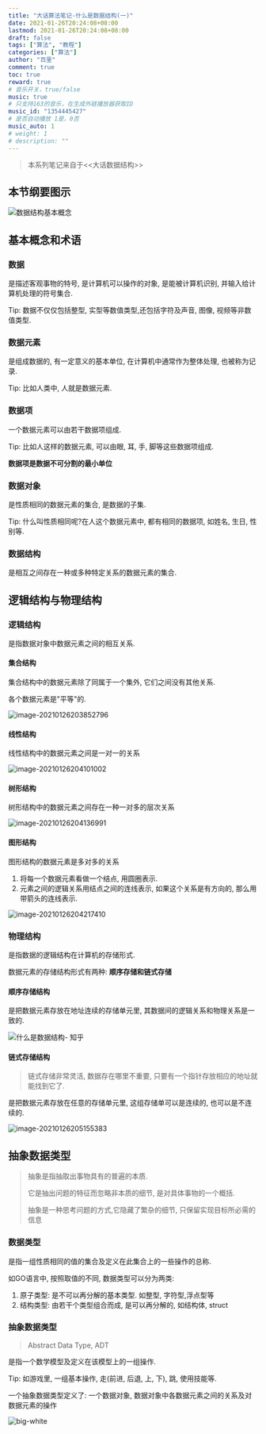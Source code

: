 ```yaml
---
title: "大话算法笔记-什么是数据结构(一)"
date: 2021-01-26T20:24:08+08:00
lastmod: 2021-01-26T20:24:08+08:00
draft: false
tags: ["算法", "教程"]
categories: ["算法"]
author: "百里"
comment: true
toc: true
reward: true
# 音乐开关，true/false
music: true
# 只支持163的音乐，在生成外链播放器获取ID
music_id: "1354445427"
# 是否自动播放 1是，0否
music_auto: 1
# weight: 1
# description: ""
---
```


> 本系列笔记来自于<<大话数据结构>>

## 本节纲要图示

![数据结构基本概念 ](https://cdn.jsdelivr.net/gh/yezihack/assets@master/b/20210126210945.png?imageslim)



## 基本概念和术语

### 数据 

是描述客观事物的特号, 是计算机可以操作的对象, 是能被计算机识别, 并输入给计算机处理的符号集合.

Tip: 数据不仅仅包括整型, 实型等数值类型,还包括字符及声音, 图像, 视频等非数值类型. 

### 数据元素

是组成数据的, 有一定意义的基本单位, 在计算机中通常作为整体处理, 也被称为记录.

Tip: 比如人类中, 人就是数据元素.

### 数据项

一个数据元素可以由若干数据项组成. 

Tip: 比如人这样的数据元素, 可以由眼, 耳, 手, 脚等这些数据项组成. 

**数据项是数据不可分割的最小单位**

### 数据对象

是性质相同的数据元素的集合, 是数据的子集. 

Tip: 什么叫性质相同呢?在人这个数据元素中, 都有相同的数据项, 如姓名, 生日, 性别等.

### 数据结构 

是相互之间存在一种或多种特定关系的数据元素的集合.

## 逻辑结构与物理结构 

### 逻辑结构 

是指数据对象中数据元素之间的相互关系. 

#### 集合结构 

集合结构中的数据元素除了同属于一个集外, 它们之间没有其他关系.

各个数据元素是"平等"的. 

![image-20210126203852796](https://cdn.jsdelivr.net/gh/yezihack/assets@master/b/20210126203901.png?imageslim)

#### 线性结构 

线性结构中的数据元素之间是一对一的关系

![image-20210126204101002](https://cdn.jsdelivr.net/gh/yezihack/assets@master/b/20210126204101.png?imageslim)

#### 树形结构 

树形结构中的数据元素之间存在一种一对多的层次关系

![image-20210126204136991](https://cdn.jsdelivr.net/gh/yezihack/assets@master/b/20210126204137.png?imageslim)

#### 图形结构

图形结构的数据元素是多对多的关系 

1. 将每一个数据元素看做一个结点, 用圆圈表示.
2. 元素之间的逻辑关系用结点之间的连线表示, 如果这个关系是有方向的, 那么用带箭头的连线表示.

![image-20210126204217410](//img.sgfoot.com/b/20210126204218.png?imageslim)

### 物理结构 

是指数据的逻辑结构在计算机的存储形式.

数据元素的存储结构形式有两种: **顺序存储和链式存储**

#### 顺序存储结构 

是把数据元素存放在地址连续的存储单元里, 其数据间的逻辑关系和物理关系是一致的.

![什么是数据结构- 知乎](//img.sgfoot.com/b/20210126204756.png?imageslim)

#### 链式存储结构 

> 链式存储非常灵活, 数据存在哪里不重要, 只要有一个指针存放相应的地址就能找到它了.

是把数据元素存放在任意的存储单元里, 这组存储单可以是连续的, 也可以是不连续的. 

![image-20210126205155383](//img.sgfoot.com/b/20210126205156.png?imageslim)



## 抽象数据类型

> 抽象是指抽取出事物具有的普遍的本质.
>
> 它是抽出问题的特征而忽略非本质的细节, 是对具体事物的一个概括. 
>
> 抽象是一种思考问题的方式,它隐藏了繁杂的细节, 只保留实现目标所必需的信息

### 数据类型

是指一组性质相同的值的集合及定义在此集合上的一些操作的总称.

如GO语言中, 按照取值的不同, 数据类型可以分为两类:

1. 原子类型: 是不可以再分解的基本类型. 如整型, 字符型,浮点型等
2. 结构类型: 由若干个类型组合而成, 是可以再分解的, 如结构体, struct

### 抽象数据类型

> Abstract Data Type, ADT

是指一个数学模型及定义在该模型上的一组操作.

Tip: 如游戏里, 一组基本操作, 走(前进, 后退, 上, 下), 跳, 使用技能等.

一个抽象数据类型定义了: 一个数据对象, 数据对象中各数据元素之间的关系及对数据元素的操作




![big-white](https://cdn.jsdelivr.net/gh/yezihack/assets@master/b/20210122112114.png?imageslim)